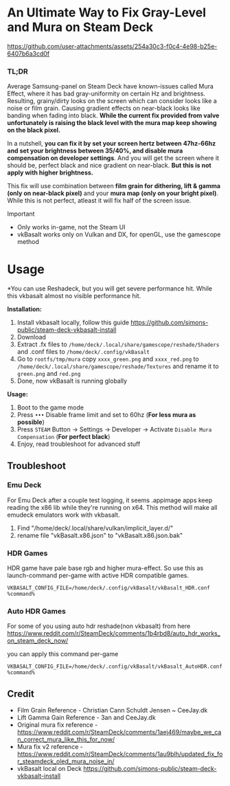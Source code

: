 # An Ultimate Way to Fix Gray-Level and Mura on Steam Deck
https://github.com/user-attachments/assets/254a30c3-f0c4-4e98-b25e-6407b6a3cd0f

### TL;DR

Average Samsung-panel on Steam Deck have known-issues called Mura Effect, where it has bad gray-uniformity on certain Hz and brightness. Resulting, grainy/dirty looks on the screen which can consider looks like a noise or film grain. Causing gradient effects on near-black looks like banding when fading into black. **While the current fix provided from valve unfortunately is raising the black level with the mura map keep showing on the black pixel.**

In a nutshell, **you can fix it by set your screen hertz between 47hz-66hz and set your brightness between 35/40%, and disable mura compensation on developer settings**. And you will get the screen where it should be, perfect black and nice gradient on near-black. **But this is not apply with higher brightness.**

This fix will use combination between **film grain for dithering, lift & gamma (only on near-black pixel)** and your **mura map (only on your bright pixel)**. While this is not perfect, atleast it will fix half of the screen issue.

> [!IMPORTANT]
> - Only works in-game, not the Steam UI
> - vkBasalt works only on Vulkan and DX, for openGL, use the gamescope method

# Usage
*You can use Reshadeck, but you will get severe performance hit. While this vkbasalt almost no visible performance hit.

**Installation:**
1. Install vkbasalt locally, follow this guide https://github.com/simons-public/steam-deck-vkbasalt-install
2. Download
3. Extract .fx files to
   ``
   /home/deck/.local/share/gamescope/reshade/Shaders
   ``
   and .conf files to
   ``
   /home/deck/.config/vkBasalt
   ``
5. Go to ``rootfs/tmp/mura`` copy ``xxxx_green.png`` and ``xxxx_red.png`` to ``/home/deck/.local/share/gamescope/reshade/Textures`` and rename it to ``green.png`` and ``red.png``
6. Done, now vkBasalt is running globally

**Usage:**
1. Boot to the game mode
2. Press ``•••`` Disable frame limit and set to 60hz (**For less mura as possible**)
3. Press ``STEAM`` Button → Settings → Developer → Activate ``Disable Mura Compensation`` (**For perfect black**)
4. Enjoy, read troubleshoot for advanced stuff

## Troubleshoot
### Emu Deck
For Emu Deck after a couple test logging, it seems .appimage apps keep reading the x86 lib while they're running on x64. This method will make all emudeck emulators work with vkbasalt.

1. Find "/home/deck/.local/share/vulkan/implicit_layer.d/"
2. rename file "vkBasalt.x86.json" to "vkBasalt.x86.json.bak"

### HDR Games
HDR game have pale base rgb and higher mura-effect. So use this as launch-command per-game with active HDR compatible games.
```
VKBASALT_CONFIG_FILE=/home/deck/.config/vkBasalt/vkBasalt_HDR.conf %command%
```

### Auto HDR Games
For some of you using auto hdr reshade(non vkbasalt) from here https://www.reddit.com/r/SteamDeck/comments/1b4rbd8/auto_hdr_works_on_steam_deck_now/

you can apply this command per-game
```
VKBASALT_CONFIG_FILE=/home/deck/.config/vkBasalt/vkBasalt_AutoHDR.conf %command%
```

## Credit
- Film Grain Reference - Christian Cann Schuldt Jensen ~ CeeJay.dk
- Lift Gamma Gain Reference - 3an and CeeJay.dk
- Original mura fix reference - https://www.reddit.com/r/SteamDeck/comments/1aej469/maybe_we_can_correct_mura_like_this_for_now/
- Mura fix v2 reference - https://www.reddit.com/r/SteamDeck/comments/1au9blh/updated_fix_for_steamdeck_oled_mura_noise_in/
- vkBasalt local on Deck https://github.com/simons-public/steam-deck-vkbasalt-install
